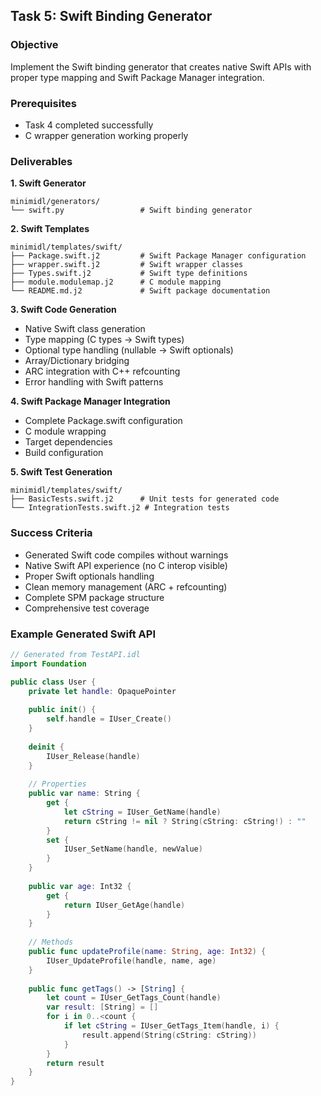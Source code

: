 
## Task 5: Swift Binding Generator

### Objective
Implement the Swift binding generator that creates native Swift APIs with proper type mapping and Swift Package Manager integration.

### Prerequisites
- Task 4 completed successfully
- C wrapper generation working properly

### Deliverables

**1. Swift Generator**
```
minimidl/generators/
└── swift.py                 # Swift binding generator
```

**2. Swift Templates**
```
minimidl/templates/swift/
├── Package.swift.j2         # Swift Package Manager configuration
├── wrapper.swift.j2         # Swift wrapper classes
├── Types.swift.j2           # Swift type definitions
├── module.modulemap.j2      # C module mapping
└── README.md.j2             # Swift package documentation
```

**3. Swift Code Generation**
- Native Swift class generation
- Type mapping (C types → Swift types)
- Optional type handling (nullable → Swift optionals)
- Array/Dictionary bridging
- ARC integration with C++ refcounting
- Error handling with Swift patterns

**4. Swift Package Manager Integration**
- Complete Package.swift configuration
- C module wrapping
- Target dependencies
- Build configuration

**5. Swift Test Generation**
```
minimidl/templates/swift/
├── BasicTests.swift.j2      # Unit tests for generated code
└── IntegrationTests.swift.j2 # Integration tests
```

### Success Criteria
- Generated Swift code compiles without warnings
- Native Swift API experience (no C interop visible)
- Proper Swift optionals handling
- Clean memory management (ARC + refcounting)
- Complete SPM package structure
- Comprehensive test coverage

### Example Generated Swift API
```swift
// Generated from TestAPI.idl
import Foundation

public class User {
    private let handle: OpaquePointer
    
    public init() {
        self.handle = IUser_Create()
    }
    
    deinit {
        IUser_Release(handle)
    }
    
    // Properties
    public var name: String {
        get {
            let cString = IUser_GetName(handle)
            return cString != nil ? String(cString: cString!) : ""
        }
        set {
            IUser_SetName(handle, newValue)
        }
    }
    
    public var age: Int32 {
        get {
            return IUser_GetAge(handle)
        }
    }
    
    // Methods
    public func updateProfile(name: String, age: Int32) {
        IUser_UpdateProfile(handle, name, age)
    }
    
    public func getTags() -> [String] {
        let count = IUser_GetTags_Count(handle)
        var result: [String] = []
        for i in 0..<count {
            if let cString = IUser_GetTags_Item(handle, i) {
                result.append(String(cString: cString))
            }
        }
        return result
    }
}
```
